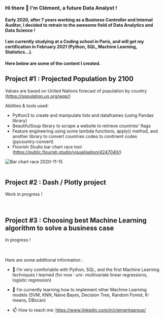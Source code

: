 ### Hi there 👋 I'm Clément, a future Data Analyst !
#### Early 2020, after 7 years working as a Business Controller and Internal Auditor, I decided to retrain to the awesome field of Data Analytics and Data Science !
#### I am currently studying at a Coding school in Paris, and will get my certification in February 2021 (Python, SQL, Machine Learning, Statistics...).  

#### Here below are some of the content I created.  
   


## Project #1 : Projected Population by 2100
Values are based on United Nations forecast of population by country (https://population.un.org/wpp/)

Abilities & tools used:
- Python3 to create and manipulate lists and dataframes (using Pandas library)
- BeautifulSoup library to scrape a website to retrieve countries' flags
- Feature engineering using some lambda functions, apply() method, and another library to convert countries codes to continent codes (pycountry-convert)
- Floorish Studio bar chart race tool (https://public.flourish.studio/visualisation/4247040/)
 
![Bar chart race 2020-11-15](https://user-images.githubusercontent.com/70572715/99188926-e22de600-275e-11eb-8461-5050a3e1fdf6.gif)  
<br>

## Project #2 : Dash / Plotly project

Work in progress !     
<br>
<br>

## Project #3 : Choosing best Machine Learning algorithm to solve a business case

In progress !     
<br>
<br>

Here are some additional information :

- 🔭 I’m very comfortable with Python, SQL, and the first Machine Learning techniques I learned (for now : uni- multivariate linear regressions, logistic regression)

- 🌱 I’m currently learning how to implement other Machine Learning models (SVM, KNN, Naive Bayes, Decision Tree, Random Forest, K-means, DBscan)

- 📫 How to reach me: https://www.linkedin.com/in/clementgaroux/


